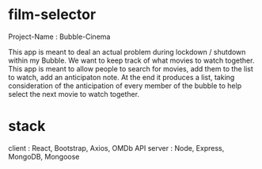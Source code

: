 # film-selector

Project-Name : Bubble-Cinema

This app is meant to deal an actual problem during lockdown / shutdown within my Bubble. 
We want to keep track of what movies to watch together. 
This app is meant to allow people to search for movies, add them to the list to watch, add an anticipaton note.
At the end it produces a list, taking consideration of the anticipation of every member of the bubble to help select the next movie to watch together. 

# stack

client : React, Bootstrap, Axios, OMDb API
server : Node, Express, MongoDB, Mongoose